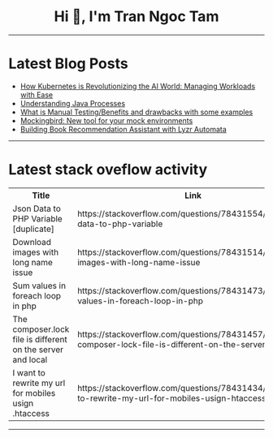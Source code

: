 <h1 align="center">Hi 👋, I'm Tran Ngoc Tam</h1>

---

# Latest Blog Posts 
<!-- BLOG-POST-LIST:START -->
- [How Kubernetes is Revolutionizing the AI World: Managing Workloads with Ease](https://dev.to/mamtaj/how-kubernetes-is-revolutionizing-the-ai-world-managing-workloads-with-ease-1oa)
- [Understanding Java Processes](https://dev.to/dbillion/understanding-java-processes-53j0)
- [What is Manual Testing/Benefits and drawbacks with some examples](https://dev.to/1234/what-is-manual-testingbenefits-and-drawbacks-with-some-examples-5bmd)
- [Mockingbird: New tool for your mock environments](https://dev.to/ozkeisar/mockingbird-new-tool-for-your-mock-environments-49j)
- [Building Book Recommendation Assistant with Lyzr Automata](https://dev.to/akshay007/building-book-recommendation-assistant-with-lyzr-automata-10n7)
<!-- BLOG-POST-LIST:END -->

---

# Latest stack oveflow activity
<table>
  <tr><th>Title</th><th>Link</th></tr>
  <!-- STACKOVERFLOW:START --><tr><td>Json Data to PHP Variable [duplicate]</td><td>https://stackoverflow.com/questions/78431554/json-data-to-php-variable</td></tr><tr><td>Download images with long name issue</td><td>https://stackoverflow.com/questions/78431514/download-images-with-long-name-issue</td></tr><tr><td>Sum values in foreach loop in php</td><td>https://stackoverflow.com/questions/78431473/sum-values-in-foreach-loop-in-php</td></tr><tr><td>The composer.lock file is different on the server and local</td><td>https://stackoverflow.com/questions/78431457/the-composer-lock-file-is-different-on-the-server-and-local</td></tr><tr><td>I want to rewrite my url for mobiles usign .htaccess</td><td>https://stackoverflow.com/questions/78431434/i-want-to-rewrite-my-url-for-mobiles-usign-htaccess</td></tr><!-- STACKOVERFLOW:END -->
</table>

---


